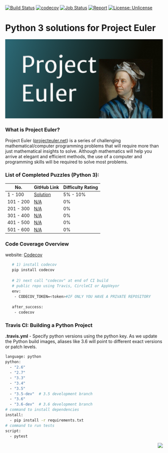 [![Build Status](https://travis-ci.org/ikostan/ProjectEuler.svg?branch=master)](https://travis-ci.org/ikostan/ProjectEuler)
[![codecov](https://codecov.io/gh/ikostan/ProjectEuler/branch/master/graph/badge.svg)](https://codecov.io/gh/ikostan/ProjectEuler)
[![Job Status](https://inspecode.rocro.com/badges/github.com/ikostan/ProjectEuler/status?token=dNjlRj3qjLAioemx2rF_9vHzvwHUPBeoi8mhXqxwZ-w&branch=master)](https://inspecode.rocro.com/jobs/github.com/ikostan/ProjectEuler/latest?completed=true&branch=master)
[![Report](https://inspecode.rocro.com/badges/github.com/ikostan/ProjectEuler/report?token=dNjlRj3qjLAioemx2rF_9vHzvwHUPBeoi8mhXqxwZ-w&branch=master)](https://inspecode.rocro.com/reports/github.com/ikostan/ProjectEuler/branch/master/summary)
[![License: Unlicense](https://img.shields.io/badge/license-Unlicense-blue.svg)](http://unlicense.org/)

# Python 3 solutions for Project Euler

![](https://github.com/ikostan/ProjectEuler/blob/master/ProjectEuler.png)

### What is Project Euler?

Project Euler ([projecteuler.net](http://projecteuler.net)) is a series of challenging mathematical/computer programming problems that will require more than just mathematical insights to solve. Although mathematics will help you arrive at elegant and efficient methods, the use of a computer and programming skills will be required to solve most problems.

### List of Completed Puzzles (Python 3):

| No. | GitHub Link | Difficulty Rating |                                                                                    
|-----|-------------|-------------------|
|1 - 100  |[Solution](https://github.com/ikostan/ProjectEuler/tree/master/Problems_1_to_100)| 5% - 10% |
|101 - 200|[N/A]()| 0% |
|201 - 300|[N/A]()| 0% |
|301 - 400|[N/A]()| 0% |
|401 - 500|[N/A]()| 0% |
|501 - 600|[N/A]()| 0% |

### Code Coverage Overview

website: [Codecov](https://codecov.io/)

```bash
   # 1) install codecov
   pip install codecov

   # 2) next call "codecov" at end of CI build
   # public repo using Travis, CircleCI or AppVeyor
   env:
    - CODECOV_TOKEN=<token>#IF ONLY YOU HAVE A PRIVATE REPOSITORY

   after_success:
    - codecov
```

### Travis CI: Building a Python Project

**.travis.yml** - Specify python versions using the python key. As we update the Python build images, aliases like 3.6 will point to different exact versions or patch levels.

```bash
language: python
python:
  - "2.6"
  - "2.7"
  - "3.3"
  - "3.4"
  - "3.5"
  - "3.5-dev"  # 3.5 development branch
  - "3.6"
  - "3.6-dev"  # 3.6 development branch
# command to install dependencies
install:
  - pip install -r requirements.txt
# command to run tests
script:
  - pytest
```

<img align="right" width="" height="" src="https://projecteuler.net/profile/iKostan.png">
